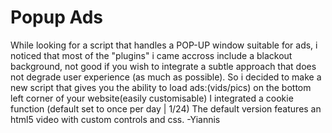 # Popup Ads
While looking for a script that handles a POP-UP window suitable for ads, i noticed that most of the "plugins" i came accross include a blackout background, not good if you wish to integrate a subtle approach that does not degrade user experience (as much as possible).
So i decided to make a new script that gives you the ability to load ads:(vids/pics) on the bottom left corner of your website(easily customisable)
I integrated a cookie function (default set to once per day | 1/24)
The default version features an html5 video with custom controls and css.
-Yiannis